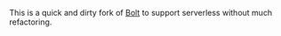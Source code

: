 This is a quick and dirty fork of [Bolt](https://github.com/boltpkg/bolt) to support serverless without much refactoring.
